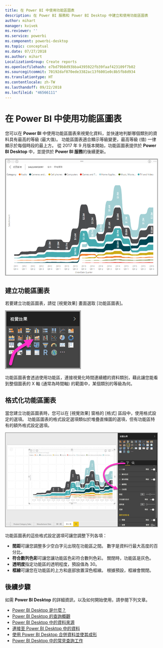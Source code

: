 ```yaml
---
title: 在 Power BI 中使用功能區圖表
description: 在 Power BI 服務和 Power BI Desktop 中建立和使用功能區圖表
author: mihart
manager: kvivek
ms.reviewer: ''
ms.service: powerbi
ms.component: powerbi-desktop
ms.topic: conceptual
ms.date: 07/27/2018
ms.author: mihart
LocalizationGroup: Create reports
ms.openlocfilehash: e7bd79b8d93bba4395922fb39faaf423109f7b02
ms.sourcegitcommit: 70192daf070ede3382ac13f6001e0c8b5fb8d934
ms.translationtype: HT
ms.contentlocale: zh-TW
ms.lasthandoff: 09/22/2018
ms.locfileid: "46566111"
---
```

# <a name="use-ribbon-charts-in-power-bi"></a>在 Power BI 中使用功能區圖表
您可以在 **Power BI** 中使用功能區圖表來視覺化資料，並快速地判斷哪個類別的資料具有最高的等級 (最大值)。 功能區圖表適合顯示等級變更，最高等級 (值) 一律顯示於每個時段的最上方。 從 2017 年 9 月版本開始，功能區圖表提供於 **Power BI Desktop** 中，並提供於 **Power BI 服務**的後續更新。

![](media/desktop-ribbon-charts/ribbon-charts_01.png)

## <a name="create-a-ribbon-chart"></a>建立功能區圖表
若要建立功能區圖表，請從 [視覺效果] 畫面選取 [功能區圖表]。

![](media/desktop-ribbon-charts/ribbon-charts_02.png)

功能區圖表會透過使用功能區，連接視覺化時間連續體的資料類別，藉此讓您能看到整個圖表的 X 軸 (通常為時間軸) 的範圍中，某個類別的等級為何。

## <a name="format-a-ribbon-chart"></a>格式化功能區圖表
當您建立功能區圖表時，您可以在 [視覺效果] 窗格的 [格式] 區段中，使用格式設定的選項。 功能區圖表的格式設定選項類似於堆疊直條圖的選項，但有功能區特有的額外格式設定選項。

![](media/desktop-ribbon-charts/ribbon-charts_03.png)

功能區圖表的這些格式設定選項可讓您調整下列各項：

* **間距**可讓您調整多少空白字元出現在功能區之間。 數字是資料行最大高度的百分比。
* **符合數列色彩**可讓您讓功能區色彩符合數列色彩。 關閉時，功能區是灰色。
* **透明度**指定功能區的透明程度，預設值為 30。
* **框線**可讓您在功能區的上方和底部放置深色框線。 根據預設，框線會關閉。

## <a name="next-steps"></a>後續步驟
如需 **Power BI Desktop** 的詳細資訊，以及如何開始使用，請參閱下列文章。

* [Power BI Desktop 是什麼？](../desktop-what-is-desktop.md)
* [Power BI Desktop 的查詢概觀](../desktop-query-overview.md)
* [Power BI Desktop 中的資料來源](../desktop-data-sources.md)
* [連接至 Power BI Desktop 中的資料](../desktop-connect-to-data.md)
* [使用 Power BI Desktop 合併資料並使其成形](../desktop-shape-and-combine-data.md)
* [Power BI Desktop 中的常見查詢工作](../desktop-common-query-tasks.md)   

